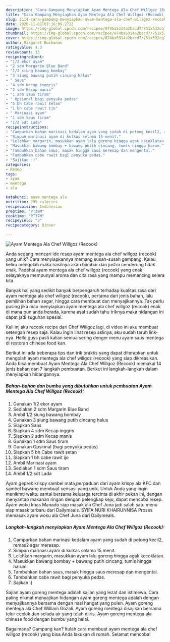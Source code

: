 ```yaml
---
description: "Cara Gampang Menyiapkan Ayam Mentega Ala Chef Willgoz (Recook), Bikin Ngiler"
title: "Cara Gampang Menyiapkan Ayam Mentega Ala Chef Willgoz (Recook), Bikin Ngiler"
slug: 2114-cara-gampang-menyiapkan-ayam-mentega-ala-chef-willgoz-recook-bikin-ngiler
date: 2020-11-01T07:16:09.272Z
image: https://img-global.cpcdn.com/recipes/874ba5314a2bacd7/751x532cq70/ayam-mentega-ala-chef-willgoz-recook-foto-resep-utama.jpg
thumbnail: https://img-global.cpcdn.com/recipes/874ba5314a2bacd7/751x532cq70/ayam-mentega-ala-chef-willgoz-recook-foto-resep-utama.jpg
cover: https://img-global.cpcdn.com/recipes/874ba5314a2bacd7/751x532cq70/ayam-mentega-ala-chef-willgoz-recook-foto-resep-utama.jpg
author: Margaret Buchanan
ratingvalue: 4.3
reviewcount: 13
recipeingredient:
- "1/2 ekor ayam"
- "2 sdm Margarin Blue Band"
- "1/2 siung bawang bombay"
- "3 siung bawang putih cincang halus"
- " Saus"
- "4 sdm Kecap inggris"
- "2 sdm Kecap manis"
- "1 sdm Saus tiram"
- " Opsional bagi penyuka pedas"
- "5 bh Cabe rawit setan"
- "1 bh cabe rawit ijo"
- " Marinasi ayam"
- "1 sdm Saus tiram"
- "1/2 sdt Lada"
recipeinstructions:
- "Campurkan bahan marinasi kedalam ayam yang sudah di potong kecil2, remas2 agar meresap."
- "Simpan marinasi ayam di kulkas selama 15 menit."
- "Lelehkan margarin, masukkan ayam lalu goreng hingga agak kecoklatan."
- "Masukkan bawang bombay + bawang putih cincang, tumis hingga harum."
- "Tambahkan bahan saus, masak hingga saus meresap dan mengental."
- "Tambahkan cabe rawit bagi penyuka pedas."
- "Sajikan :)"
categories:
- Resep
tags:
- ayam
- mentega
- ala

katakunci: ayam mentega ala 
nutrition: 295 calories
recipecuisine: Indonesian
preptime: "PT29M"
cooktime: "PT37M"
recipeyield: "3"
recipecategory: Dinner

---
```



![Ayam Mentega Ala Chef Willgoz (Recook)](https://img-global.cpcdn.com/recipes/874ba5314a2bacd7/751x532cq70/ayam-mentega-ala-chef-willgoz-recook-foto-resep-utama.jpg)

Anda sedang mencari ide resep ayam mentega ala chef willgoz (recook) yang unik? Cara menyiapkannya memang susah-susah gampang. Kalau keliru mengolah maka hasilnya akan hambar dan justru cenderung tidak enak. Padahal ayam mentega ala chef willgoz (recook) yang enak selayaknya mempunyai aroma dan cita rasa yang mampu memancing selera kita.

Banyak hal yang sedikit banyak berpengaruh terhadap kualitas rasa dari ayam mentega ala chef willgoz (recook), pertama dari jenis bahan, lalu pemilihan bahan segar, hingga cara membuat dan menyajikannya. Tak perlu pusing jika mau menyiapkan ayam mentega ala chef willgoz (recook) enak di mana pun anda berada, karena asal sudah tahu triknya maka hidangan ini dapat jadi suguhan spesial.

Kali inj aku recook recipe dari Chef Willgoz lagi, di video ini aku membuat setengah resep saja. Kalau ingin lihat resep aslinya, aku sudah taruh link-nya. Hello guys pasti kalian semua sering denger menu ayam saus mentega di restoran chinese food kan.


Berikut ini ada beberapa tips dan trik praktis yang dapat diterapkan untuk mengolah ayam mentega ala chef willgoz (recook) yang siap dikreasikan. Anda bisa membuat Ayam Mentega Ala Chef Willgoz (Recook) memakai 14 jenis bahan dan 7 langkah pembuatan. Berikut ini langkah-langkah dalam menyiapkan hidangannya.

<!--inarticleads1-->

##### Bahan-bahan dan bumbu yang dibutuhkan untuk pembuatan Ayam Mentega Ala Chef Willgoz (Recook):

1. Gunakan 1/2 ekor ayam
1. Sediakan 2 sdm Margarin Blue Band
1. Ambil 1/2 siung bawang bombay
1. Gunakan 3 siung bawang putih cincang halus
1. Siapkan  Saus
1. Siapkan 4 sdm Kecap inggris
1. Siapkan 2 sdm Kecap manis
1. Gunakan 1 sdm Saus tiram
1. Gunakan  Opsional (bagi penyuka pedas)
1. Siapkan 5 bh Cabe rawit setan
1. Siapkan 1 bh cabe rawit ijo
1. Ambil  Marinasi ayam
1. Sediakan 1 sdm Saus tiram
1. Ambil 1/2 sdt Lada


Ayam geprek krispy sambel mata,perpaduan dari ayam krispy ala KFC dan sambel bawang membuat sensasi yang unik. Untuk Anda yang ingin menikmti waktu santai bersama keluarga tercinta di akhir pekan ini, dengan menyantap makanan ringan dengan pelengkap keju, dapat mencoba resep. Ayam woku khas Manado siap masak ala Chef Juna jadi salah satu menu siap masak terbaru dari Dailymeals. SYIFA NURI KHAIRUNNISA Proses memasak ayam woku ala Chef Juna dari Dailymeals. 

<!--inarticleads2-->

##### Langkah-langkah menyiapkan Ayam Mentega Ala Chef Willgoz (Recook):

1. Campurkan bahan marinasi kedalam ayam yang sudah di potong kecil2, remas2 agar meresap.
1. Simpan marinasi ayam di kulkas selama 15 menit.
1. Lelehkan margarin, masukkan ayam lalu goreng hingga agak kecoklatan.
1. Masukkan bawang bombay + bawang putih cincang, tumis hingga harum.
1. Tambahkan bahan saus, masak hingga saus meresap dan mengental.
1. Tambahkan cabe rawit bagi penyuka pedas.
1. Sajikan :)


Sajian ayam goreng mentega adalah sajian yang lezat dan istimewa. Cara paling nikmat menyajikan hidangan ayam goreng mentega adalah dengan menyajikannya bersama dengan nasi hangat yang pulen. Ayam goreng mentega ala Chef William Gozali. Ayam goreng mentega disajikan bersama telur ceplok dan selada air yang telah diiris. Ayam goreng mentega ala chinese food dengan bumbu yang halal. 

Bagaimana? Gampang kan? Itulah cara membuat ayam mentega ala chef willgoz (recook) yang bisa Anda lakukan di rumah. Selamat mencoba!
